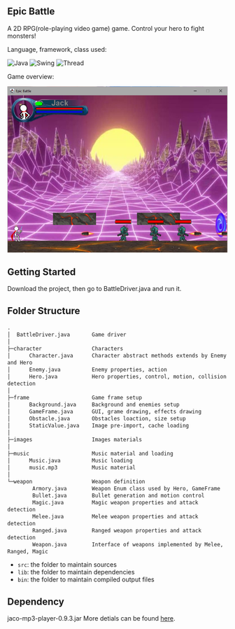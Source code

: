 ## Epic Battle
A 2D RPG(role-playing video game) game. Control your hero to fight monsters!

Language, framework, class used: 

<p>

![Java](https://img.shields.io/badge/-Java-007396?style=flat&logo=java)
![Swing](https://img.shields.io/badge/-Swing-007396?style=flat&logo=swing)
![Thread](https://img.shields.io/badge/-Thread-007396?style=flat&logo=thread)

</p>

Game overview:

![Screenshot](https://github.com/FancleX/EpicBattle/blob/master/img/gamedemo.PNG)

## Getting Started

Download the project, then go to BattleDriver.java and run it.

## Folder Structure

```
.
│  BattleDriver.java       Game driver
│
├─character                Characters
│      Character.java      Character abstract methods extends by Enemy and Hero
│      Enemy.java          Enemy properties, action
│      Hero.java           Hero properties, control, motion, collision detection
│
├─frame                    Game frame setup
│      Background.java     Background and enemies setup
│      GameFrame.java      GUI, grame drawing, effects drawing
│      Obstacle.java       Obstacles loaction, size setup
│      StaticValue.java    Image pre-import, cache loading
│
├─images                   Images materials
│    
├─music                    Music material and loading
│      Music.java          Music loading
│      music.mp3           Music material
│
└─weapon                   Weapon definition
        Armory.java        Weapon Enum class used by Hero, GameFrame
        Bullet.java        Bullet generation and motion control
        Magic.java         Magic weapon properties and attack detection
        Melee.java         Melee weapon properties and attack detection
        Ranged.java        Ranged weapon properties and attack detection
        Weapon.java        Interface of weapons implemented by Melee, Ranged, Magic
```

- `src`: the folder to maintain sources
- `lib`: the folder to maintain dependencies
- `bin`: the folder to maintain compiled output files

## Dependency

jaco-mp3-player-0.9.3.jar
More detials can be found [here](http://jacomp3player.sourceforge.net/guide/javadocs/jaco/mp3/player/MP3Player.html).

